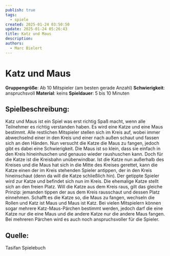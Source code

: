 ```yaml
---
publish: true
tags:
  - spiele
created: 2025-01-24 03:50:50
update: 2025-01-24 05:26:43
title: Katz und Maus
description: 
authors:
  - Marc Bielert
---
```


# Katz und Maus

**Gruppengröße**: Ab 10 Mitspieler (am besten gerade Anzahl)
**Schwierigkeit**: anspruchsvoll
**Material**: keins
**Spieldauer**: 5 bis 10 Minuten

## **Spielbeschreibung**:

Katz und Maus ist ein Spiel was erst richtig Spaß macht, wenn alle Teilnehmer es richtig verstanden haben. Es wird eine Katze und eine Maus bestimmt. Alle restlichen Mitspieler stellen sich im Kreis auf, wobei immer abwechselnd einer in den Kreis und einer nach außen schaut und fassen sich an den Händen. Nun versucht die Katze die Maus zu fangen, jedoch gibt es dabei eine Schwierigkeit.
Die Maus ist so klein, dass sie einfach in den Kreis hineinhuschen und genauso wieder raushuschen kann. Doch für die Katze ist die Kreisbahn unüberwindbar.
Ist die Katze nun außerhalb des Kreises und die Maus hat sich in die Mitte des Kreises gerettet, kann die Katze einen der im Kreis stehenden Spieler antippen, der in den Kreis hineinschaut (denn da will die Katze schließlich hin). Der getippte Spieler wird zur Katze und befindet sich nun im Kreis. Die ehemalige Katze stellt sich an den freien Platz.
Will die Katze aus dem Kreis raus, gilt das gleiche Prinzip: jemanden tippen der aus dem Kreis rausschaut und dessen Platz einnehmen. Schafft es die Katze so, die Maus zu fangen, wechseln die Rollen und Katz ist Maus und Maus ist Katz.
Bei vielen Mitspielern können sogar mehrere Katz-Maus-Pärchen bestimmt werden, jedoch darf die eine Katze nur die eine Maus und die andere Katze nur die andere Maus fangen. Bei mehreren Pärchen wird es auch noch anspruchsvoller für die Spieler.

## **Quelle**:

Tasifan Spielebuch